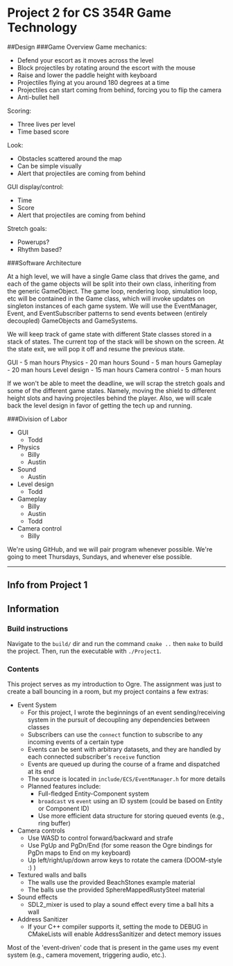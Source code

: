 # Project 2 for CS 354R Game Technology

##Design
###Game Overview
Game mechanics:
- Defend your escort as it moves across the level
- Block projectiles by rotating around the escort with the mouse
- Raise and lower the paddle height with keyboard
- Projectiles flying at you around 180 degrees at a time
- Projectiles can start coming from behind, forcing you to flip the camera 
- Anti-bullet hell

Scoring:
- Three lives per level
- Time based score

Look:
- Obstacles scattered around the map
- Can be simple visually
- Alert that projectiles are coming from behind

GUI display/control:
- Time
- Score
- Alert that projectiles are coming from behind

Stretch goals:
- Powerups?
- Rhythm based?

###Software Architecture

At a high level, we will have a single Game class that drives the game, and each of the game objects will be split into their own class, inheriting from the generic GameObject. The game loop, rendering loop, simulation loop, etc will be contained in the Game class, which will invoke updates on singleton instances of each game system. We will use the EventManager, Event, and EventSubscriber patterns to send events between (entirely decoupled) GameObjects and GameSystems.

We will keep track of game state with different State classes stored in a stack of states. The current top of the stack will be shown on the screen. At the state exit, we will pop it off and resume the previous state.

GUI - 5 man hours
Physics - 20 man hours
Sound - 5 man hours
Gameplay - 20 man hours
Level design - 15 man hours
Camera control - 5 man hours

If we won't be able to meet the deadline, we will scrap the stretch goals and some of the different game states. Namely, moving the shield to different height slots and having projectiles behind the player. Also, we will scale back the level design in favor of getting the tech up and running.

###Division of Labor
- GUI
    - Todd
- Physics
    - Billy
    - Austin
- Sound
    - Austin
- Level design
    - Todd
- Gameplay
    - Billy
    - Austin
    - Todd
- Camera control
    - Billy

We're using GitHub, and we will pair program whenever possible.
We're going to meet Thursdays, Sundays, and whenever else possible.

------------------------------------------
## Info from Project 1


## Information
### Build instructions
Navigate to the `build/` dir and run the command `cmake ..` then `make` to build the project. Then, run the executable with `./Project1`.

### Contents
This project serves as my introduction to Ogre. The assignment was just to create a ball bouncing in a room, but my project contains a few extras:
- Event System
	- For this project, I wrote the beginnings of an event sending/receiving system in the pursuit of decoupling any dependencies between classes
	- Subscribers can use the `connect` function to subscribe to any incoming events of a certain type
	- Events can be sent with arbitrary datasets, and they are handled by each connected subscriber's `receive` function
	- Events are queued up during the course of a frame and dispatched at its end
	- The source is located in `include/ECS/EventManager.h` for more details
	- Planned features include:
		- Full-fledged Entity-Component system
		- `broadcast` vs `event` using an ID system (could be based on Entity or Component ID)
		- Use more efficient data structure for storing queued events (e.g., ring buffer)
- Camera controls
	- Use WASD to control forward/backward and strafe
	- Use PgUp and PgDn/End (for some reason the Ogre bindings for PgDn maps to End on my keyboard)
	- Up left/right/up/down arrow keys to rotate the camera (DOOM-style :) )
- Textured walls and balls
	- The walls use the provided BeachStones example material
	- The balls use the provided SphereMappedRustySteel material
- Sound effects
	- SDL2\_mixer is used to play a sound effect every time a ball hits a wall
- Address Sanitizer
    - If your C++ compiler supports it, setting the mode to DEBUG in CMakeLists will enable AddressSanitizer and detect memory issues

Most of the 'event-driven' code that is present in the game uses my event system (e.g., camera movement, triggering audio, etc.).

